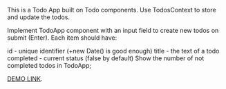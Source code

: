 This is a Todo App built on Todo components.
Use TodosContext to store and update the todos.

Implement TodoApp component with an input field to create new todos on submit (Enter). Each item should have:

id - unique identifier (+new Date() is good enough)
title - the text of a todo
completed - current status (false by default)
Show the number of not completed todos in TodoApp;

[DEMO LINK](https://mrogozhinskaya.github.io/react_todo-app/).

